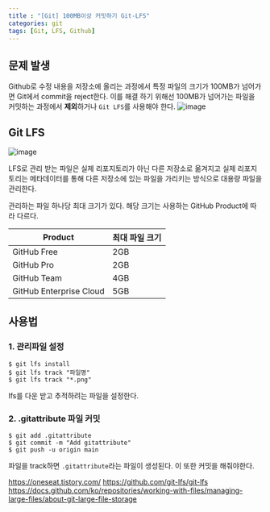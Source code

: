 ```yaml
---
title : "[Git] 100MB이상 커밋하기 Git-LFS"
categories: git
tags: [Git, LFS, Github]
---
```


## 문제 발생
Github로 수정 내용을 저장소에 올리는 과정에서 특정 파일의 크기가 100MB가 넘어가면 Git에서 commit을 reject한다. 이를 해결 하기 위해선 100MB가 넘어가는 파일을 커밋하는 과정에서 **제외**하거나 `Git LFS`를 사용해야 한다.
![image](https://github.com/mohitto55/mohitto55.github.io/assets/154340583/d780856e-da75-4942-856c-fe6b9299c5ce)

## Git LFS
![image](https://github.com/mohitto55/mohitto55.github.io/assets/154340583/063e1bdd-53e2-4d4c-96a9-b65cddbac7b5)

LFS로 관리 받는 파일은 실제 리포지토리가 아닌 다른 저장소로 옮겨지고 실제 리포지토리는 메타데이터를 통해 다른 저장소에 있는 파일을 가리키는 방식으로 대용량 파일을 관리한다.

관리하는 파일 하나당 최대 크기가 있다. 해당 크기는 사용하는 GitHub Product에 따라 다르다.

| Product                 | 최대 파일 크기 |
| ----------------------- | -------- |
| GitHub Free             | 2GB      |
| GitHub Pro              | 2GB      |
| GitHub Team             | 4GB      |
| GitHub Enterprise Cloud | 5GB      |

## 사용법
### 1. 관리파일 설정
```
$ git lfs install
$ git lfs track "파일명"
$ git lfs track "*.png"
```
lfs를 다운 받고 추적하려는 파일을 설정한다.

### 2. .gitattribute 파일 커밋
```
$ git add .gitattribute
$ git commit -m "Add gitattribute"
$ git push -u origin main
```
파일을 track하면 `.gitattribute`라는 파일이 생성된다. 이 또한 커밋을 해줘야한다.

<div class="Reference">
<div class="callout-header"> </div>
<p>
<a href="https://oneseat.tistory.com/entry/Github%EC%97%90-100MB%EA%B0%80-%EB%84%98%EB%8A%94-%ED%8C%8C%EC%9D%BC%EC%9D%84-%EC%B6%94%EA%B0%80%ED%95%A0-%EB%95%8C-%EC%83%9D%EA%B8%B0%EB%8A%94-%EB%AC%B8%EC%A0%9C-%ED%95%B4%EA%B2%B0%ED%95%98%EA%B8%B0" >https://oneseat.tistory.com/</a>
<a href="https://github.com/git-lfs/git-lfs">https://github.com/git-lfs/git-lfs</a>
<a href="https://docs.github.com/ko/repositories/working-with-files/managing-large-files/about-git-large-file-storage">https://docs.github.com/ko/repositories/working-with-files/managing-large-files/about-git-large-file-storage</a>
</p>
</div>